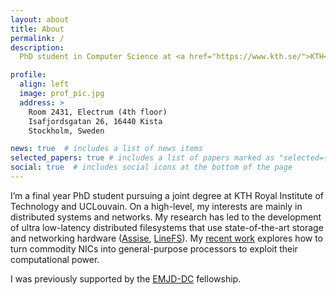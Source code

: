 ```yaml
---
layout: about
title: About
permalink: /
description:
  PhD student in Computer Science at <a href="https://www.kth.se/">KTH</a> and <a href="https://uclouvain.be/en/index.html">UCLouvain</a>

profile:
  align: left
  image: prof_pic.jpg
  address: >
    Room 2431, Electrum (4th floor)
    Isafjordsgatan 26, 16440 Kista
    Stockholm, Sweden

news: true  # includes a list of news items
selected_papers: true # includes a list of papers marked as "selected={true}"
social: true  # includes social icons at the bottom of the page
---
```


I’m a final year PhD student pursuing a joint degree at KTH Royal Institute of Technology and UCLouvain. On a high-level, my interests are mainly in distributed systems and networks. My research has led to the development of ultra low-latency distributed filesystems that use state-of-the-art storage and networking hardware (<a href="/papers/assise-osdi20.pdf">Assise</a>, <a href="/papers/linefs-sosp21.pdf">LineFS</a>). My <a href="/papers/redn-nsdi22.pdf">recent work</a> explores how to turn commodity NICs into general-purpose processors to exploit their computational power. 

I was previously supported by the <a href="http://emjd-dc.eu/">EMJD-DC</a> fellowship.